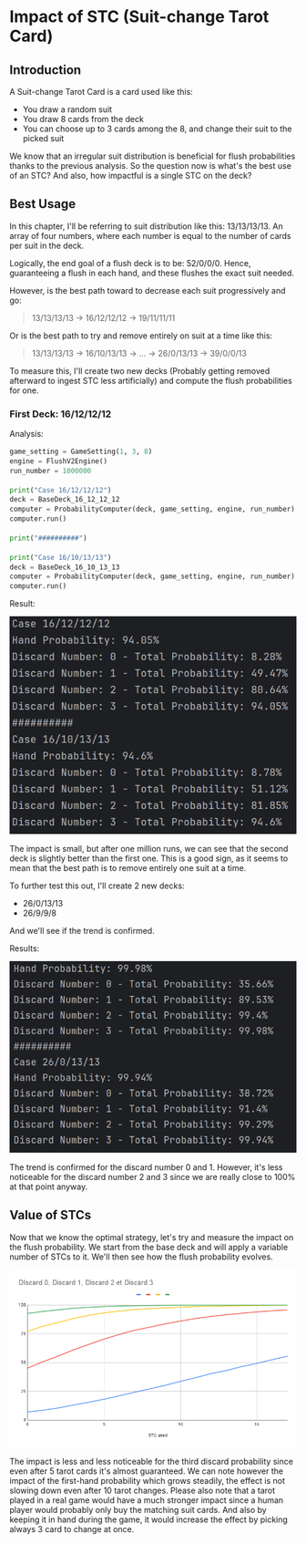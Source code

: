 # Impact of STC (Suit-change Tarot Card)

## Introduction

A Suit-change Tarot Card is a card used like this:
- You draw a random suit
- You draw 8 cards from the deck
- You can choose up to 3 cards among the 8, and change their suit to the picked suit

We know that an irregular suit distribution is beneficial for flush probabilities thanks to the previous analysis.
So the question now is what's the best use of an STC?
And also, how impactful is a single STC on the deck?

## Best Usage

In this chapter, I'll be referring to suit distribution like this: 13/13/13/13.
An array of four numbers, where each number is equal to the number of cards per suit in the deck.

Logically, the end goal of a flush deck is to be: 52/0/0/0.
Hence, guaranteeing a flush in each hand, and these flushes the exact suit needed.

However, is the best path toward to decrease each suit progressively and go:
> 13/13/13/13 -> 16/12/12/12 -> 19/11/11/11

Or is the best path to try and remove entirely on suit at a time like this: 
> 13/13/13/13 -> 16/10/13/13 -> ... -> 26/0/13/13 -> 39/0/0/13

To measure this, I'll create two new decks (Probably getting removed afterward to ingest STC less artificially) and
compute the flush probabilities for one.

### First Deck: 16/12/12/12

Analysis: 
```python
game_setting = GameSetting(1, 3, 8)
engine = FlushV2Engine()
run_number = 1000000

print("Case 16/12/12/12")
deck = BaseDeck_16_12_12_12
computer = ProbabilityComputer(deck, game_setting, engine, run_number)
computer.run()

print("##########")

print("Case 16/10/13/13")
deck = BaseDeck_16_10_13_13
computer = ProbabilityComputer(deck, game_setting, engine, run_number)
computer.run()
```

Result: 

![Result](best-STC-effect.png)

The impact is small, but after one million runs, we can see that the second deck is slightly better than the first one.
This is a good sign, as it seems to mean that the best path is to remove entirely one suit at a time.

To further test this out, I'll create 2 new decks:
- 26/0/13/13
- 26/9/9/8

And we'll see if the trend is confirmed.

Results:

![Result](26-decks.png)

The trend is confirmed for the discard number 0 and 1. However, it's less noticeable for the discard number 2 and 3
since we are really close to 100% at that point anyway.

## Value of STCs

Now that we know the optimal strategy, let's try and measure the impact on the flush probability. 
We start from the base deck and will apply a variable number of STCs to it.
We'll then see how the flush probability evolves.

![Chart](stc-evolution.png)

The impact is less and less noticeable for the third discard probability since even after 5 tarot cards it's almost
guaranteed.
We can note however the impact of the first-hand probability which grows steadily, the effect is not slowing down even
after 10 tarot changes. 
Please also note that a tarot played in a real game would have a much stronger impact since a human player would
probably only buy the matching suit cards. And also by keeping it in hand during the game, it would increase the effect
by picking always 3 card to change at once. 